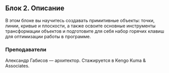 ## Блок 2. Описание

В этом блоке вы научитесь создавать примитивные объекты: точки, линии, кривые и плоскости, а также освоите основные инструменты трансформации объектов и подготовите для себя набор горячих клавиш для оптимизации работы в программе.

### Преподаватели

Александр Габисов — архитектор. Стажируется в Kengo Kuma & Associates.
